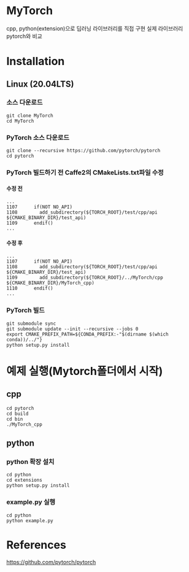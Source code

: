 # MyTorch

cpp, python(extension)으로 딥러닝 라이브러리를 직접 구현
실제 라이브러리 pytorch와 비교 

# Installation

## Linux (20.04LTS)

### 소스 다운로드
```
git clone MyTorch
cd MyTorch
```

### PyTorch 소스 다운로드
```
git clone --recursive https://github.com/pytorch/pytorch
cd pytorch
```

### PyTorch 빌드하기 전 Caffe2의 CMakeLists.txt파일 수정

#### 수정 전
```
...
1107      if(NOT NO_API)
1108        add_subdirectory(${TORCH_ROOT}/test/cpp/api ${CMAKE_BINARY_DIR}/test_api)
1109      endif()
...
```

#### 수정 후
```
...
1107      if(NOT NO_API)
1108        add_subdirectory(${TORCH_ROOT}/test/cpp/api ${CMAKE_BINARY_DIR}/test_api)
1109        add_subdirectory(${TORCH_ROOT}/../MyTorch/cpp ${CMAKE_BINARY_DIR}/MyTorch_cpp)
1110      endif()
...
```

### PyTorch 빌드
```
git submodule sync
git submodule update --init --recursive --jobs 0
export CMAKE_PREFIX_PATH=${CONDA_PREFIX:-"$(dirname $(which conda))/../"}
python setup.py install
```

# 예제 실행(Mytorch폴더에서 시작)
## cpp
```
cd pytorch
cd build
cd bin
./MyTorch_cpp
```

## python

### python 확장 설치
```
cd python
cd extensions
python setup.py install
```

### example.py 실행
```
cd python
python example.py
```


# References
https://github.com/pytorch/pytorch
